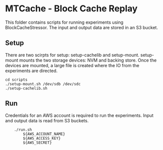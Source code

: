 # MTCache - Block Cache Replay 

This folder contains scripts for running experiments using BlockCacheStressor. The input and output data are stored 
in an S3 bucket. 

## Setup 

There are two scirpts for setup: setup-cachelib and setup-mount. setup-mount mounts the two storage devices: NVM and backing store. Once the devices are mounted, a large file is created where the IO from the experiments are directed. 

```
cd scripts 
./setup-mount.sh /dev/sdb /dev/sdc 
./setup-cachelib.sh 
```

## Run

Credentials for an AWS account is required to run the experiments. Input and output data is read from S3 buckets. 

```
    ./run.sh 
        ${AWS_ACCOUNT_NAME}
        ${AWS_ACCESS_KEY}
        ${AWS_SECRET}
```




